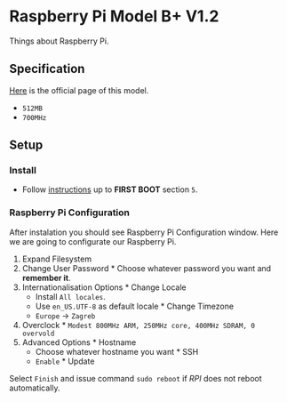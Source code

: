 # Raspberry Pi Model B+ V1.2

Things about Raspberry Pi.

## Specification

[Here](https://www.raspberrypi.org/products/model-b-plus/) is the official page of this model.

  * `512MB`
  * `700MHz`

## Setup

### Install

  * Follow [instructions](https://www.raspberrypi.org/help/noobs-setup/) up to **FIRST BOOT** section `5`.

### Raspberry Pi Configuration

After instalation you should see Raspberry Pi Configuration window. Here we are going to configurate our Raspberry Pi.

  1. Expand Filesystem
  2. Change User Password
    * Choose whatever password you want and **remember it**.
  3. Internationalisation Options
    * Change Locale
        * Install `All locales`.
        * Use `en_US.UTF-8` as default locale
    * Change Timezone
        * `Europe` -> `Zagreb`
  4. Overclock
    * `Modest 800MHz ARM, 250MHz core, 400MHz SDRAM, 0 overvold`
  5. Advanced Options
    * Hostname
        * Choose whatever hostname you want
    * SSH
        * `Enable`
    * Update

Select `Finish` and issue command `sudo reboot` if *RPI* does not reboot automatically.


